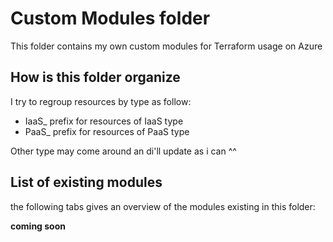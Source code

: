 # Custom Modules folder

This folder contains my own custom modules for Terraform usage on Azure


## How is this folder organize

I try to regroup resources by type as follow:

- IaaS_ prefix for resources of IaaS type
- PaaS_ prefix for resources of PaaS type

Other type may come around an di'll update as i can ^^

## List of existing modules

the following tabs gives an overview of the modules existing in this folder:

**coming soon**
